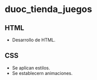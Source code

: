 # duoc_tienda_juegos

## HTML
- Desarrollo de HTML.
## CSS
- Se aplican estilos.
- Se establecern animaciones.